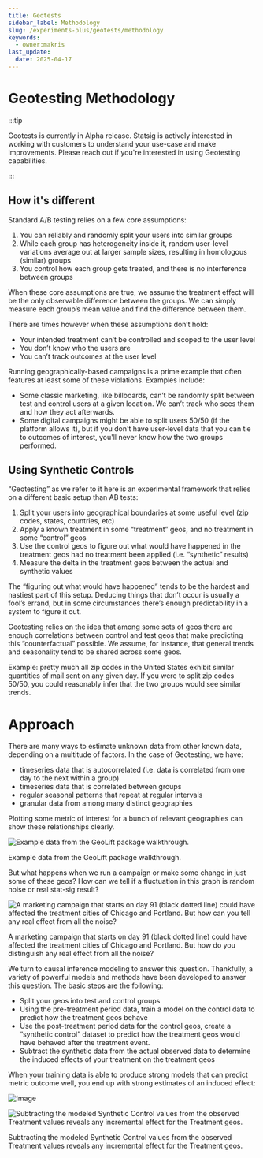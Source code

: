 ```yaml
---
title: Geotests
sidebar_label: Methodology
slug: /experiments-plus/geotests/methodology
keywords:
  - owner:makris
last_update:
  date: 2025-04-17
---
```


# Geotesting Methodology

:::tip

Geotests is currently in Alpha release. Statsig is actively interested in working with customers to understand your use-case and make improvements. Please reach out if you're interested in using Geotesting capabilities.

:::

## How it's different

Standard A/B testing relies on a few core assumptions:

1. You can reliably and randomly split your users into similar groups
2. While each group has heterogeneity inside it, random user-level variations average out at larger sample sizes, resulting in homologous (similar) groups
3. You control how each group gets treated, and there is no interference between groups

When these core assumptions are true, we assume the treatment effect will be the only observable difference between the groups. We can simply measure each group’s mean value and find the difference between them.

There are times however when these assumptions don’t hold:

- Your intended treatment can’t be controlled and scoped to the user level
- You don’t know who the users are
- You can’t track outcomes at the user level

Running geographically-based campaigns is a prime example that often features at least some of these violations. Examples include:

- Some classic marketing, like billboards, can’t be randomly split between test and control users at a given location. We can’t track who sees them and how they act afterwards.
- Some digital campaigns might be able to split users 50/50 (if the platform allows it), but if you don't have user-level data that you can tie to outcomes of interest, you'll never know how the two groups performed.

## Using Synthetic Controls

“Geotesting” as we refer to it here is an experimental framework that relies on a different basic setup than AB tests:

1. Split your users into geographical boundaries at some useful level (zip codes, states, countries, etc)
2. Apply a known treatment in some “treatment” geos, and no treatment in some “control” geos
3. Use the control geos to figure out what would have happened in the treatment geos had no treatment been applied (i.e. “synthetic” results)
4. Measure the delta in the treatment geos between the actual and synthetic values

The “figuring out what would have happened” tends to be the hardest and nastiest part of this setup. Deducing things that don’t occur is usually a fool’s errand, but in some circumstances there’s enough predictability in a system to figure it out.

Geotesting relies on the idea that among some sets of geos there are enough correlations between control and test geos that make predicting this “counterfactual” possible. We assume, for instance, that general trends and seasonality tend to be shared across some geos.

Example: pretty much all zip codes in the United States exhibit similar quantities of mail sent on any given day. If you were to split zip codes 50/50, you could reasonably infer that the two groups would see similar trends.

# Approach

There are many ways to estimate unknown data from other known data, depending on a multitude of factors. In the case of Geotesting, we have:

- timeseries data that is autocorrelated (i.e. data is correlated from one day to the next within a group)
- timeseries data that is correlated between groups
- regular seasonal patterns that repeat at regular intervals
- granular data from among many distinct geographies

Plotting some metric of interest for a bunch of relevant geographies can show these relationships clearly.

![Example data from the GeoLift package walkthrough. ](/img/geotests/GeosPreTest.png)

Example data from the GeoLift package walkthrough. 

But what happens when we run a campaign or make some change in just some of these geos? How can we tell if a fluctuation in this graph is random noise or real stat-sig result? 

![A marketing campaign that starts on day 91 (black dotted line) could have affected the treatment cities of Chicago and Portland. But how can you tell any real effect from all the noise?](/img/geotests/GeosTest.png)

A marketing campaign that starts on day 91 (black dotted line) could have affected the treatment cities of Chicago and Portland. But how do you distinguish any real effect from all the noise?

We turn to causal inference modeling to answer this question. Thankfully, a variety of powerful models and methods have been developed to answer this question. The basic steps are the following:

- Split your geos into test and control groups
- Using the pre-treatment period data, train a model on the control data to predict how the treatment geos behave
- Use the post-treatment period data for the control geos, create a “synthetic control” dataset to predict how the treatment geos would have behaved after the treatment event.
- Subtract the synthetic data from the actual observed data to determine the induced effects of your treatment on the treatment geos

When your training data is able to produce strong models that can predict metric outcome well, you end up with strong estimates of an induced effect:

![Image](/img/geotests/Period_Split.png)

![Subtracting the modeled Synthetic Control values from the observed Treatment values reveals any incremental effect for the Treatment geos.](/img/geotests/Incremental_Effects.png)

Subtracting the modeled Synthetic Control values from the observed Treatment values reveals any incremental effect for the Treatment geos.
